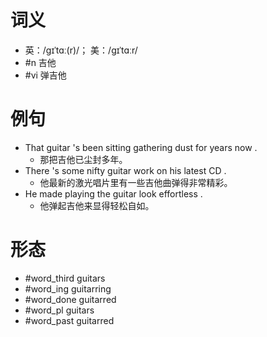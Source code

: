 # 词义
- 英：/ɡɪˈtɑː(r)/； 美：/ɡɪˈtɑːr/
- #n 吉他
- #vi 弹吉他
# 例句
- That guitar 's been sitting gathering dust for years now .
	- 那把吉他已尘封多年。
- There 's some nifty guitar work on his latest CD .
	- 他最新的激光唱片里有一些吉他曲弹得非常精彩。
- He made playing the guitar look effortless .
	- 他弹起吉他来显得轻松自如。
# 形态
- #word_third guitars
- #word_ing guitarring
- #word_done guitarred
- #word_pl guitars
- #word_past guitarred
